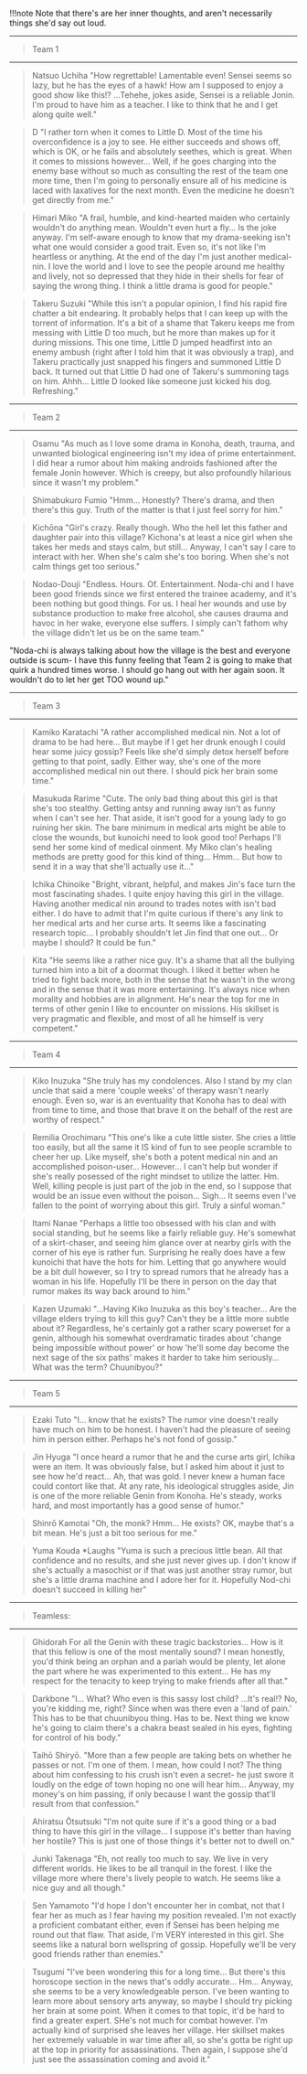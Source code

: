 !!!note Note that there's are her inner thoughts, and aren't necessarily things she'd say out loud.

***
>Team 1
***
>Natsuo Uchiha
"How regrettable! Lamentable even! Sensei seems so lazy, but he has the eyes of a hawk! How am I supposed to enjoy a good show like this!? ...Tehehe, jokes aside, Sensei is a reliable Jonin. I'm proud to have him as a teacher. I like to think that he and I get along quite well."

>D
"I rather torn when it comes to Little D. Most of the time his overconfidence is a joy to see. He either succeeds and shows off, which is OK, or he fails and absolutely seethes, which is great. When it comes to missions however... Well, if he goes charging into the enemy base without so much as consulting the rest of the team one more time, then I'm going to personally ensure all of his medicine is laced with laxatives for the next month. Even the medicine he doesn't get directly from me."

>Himari Miko
"A frail, humble, and kind-hearted maiden who certainly wouldn't do anything mean. Wouldn't even hurt a fly... Is the joke anyway. I'm self-aware enough to know that my drama-seeking isn't what one would consider a good trait. Even so, it's not like I'm heartless or anything. At the end of the day I'm just another medical-nin. I love the world and I love to see the people around me healthy and lively, not so depressed that they hide in their shells for fear of saying the wrong thing. I think a little drama is good for people."

>Takeru Suzuki
"While this isn't a popular opinion, I find his rapid fire chatter a bit endearing. It probably helps that I can keep up with the torrent of information. It's a bit of a shame that Takeru keeps me from messing with Little D too much, but he more than makes up for it during missions. This one time, Little D jumped headfirst into an enemy ambush (right after I told him that it was obviously a trap), and Takeru practically just snapped his fingers and summoned Little D back. It turned out that Little D had one of Takeru's summoning tags on him. Ahhh... Little D looked like someone just kicked his dog. Refreshing."

***
>Team 2
***
>Osamu
"As much as I love some drama in Konoha, death, trauma, and unwanted biological engineering isn't my idea of prime entertainment. I did hear a rumor about him making androids fashioned after the female Jonin however. Which is creepy, but also profoundly hilarious since it wasn't my problem."

>Shimabukuro Fumio
"Hmm... Honestly? There's drama, and then there's this guy. Truth of the matter is that I just feel sorry for him."

>Kichōna
"Girl's crazy. Really though. Who the hell let this father and daughter pair into this village? Kichona's at least a nice girl when she takes her meds and stays calm, but still... Anyway, I can't say I care to interact with her. When she's calm she's too boring. When she's not calm things get too serious."

>Nodao-Douji
"Endless. Hours. Of. Entertainment. Noda-chi and I have been good friends since we first entered the trainee academy, and it's been nothing but good things. For us. I heal her wounds and use by substance production to make free alcohol, she causes drauma and havoc in her wake, everyone else suffers. I simply can't fathom why the village didn't let us be on the same team."

"Noda-chi is always talking about how the village is the best and everyone outside is scum- I have this funny feeling that Team 2 is going to make that quirk a hundred times worse. I should go hang out with her again soon. It wouldn't do to let her get TOO wound up."

***
>Team 3
***
>Kamiko Karatachi
"A rather accomplished medical nin. Not a lot of drama to be had here... But maybe if I get her drunk enough I could hear some juicy gossip? Feels like she'd simply detox herself before getting to that point, sadly. Either way, she's one of the more accomplished medical nin out there. I should pick her brain some time."

>Masukuda Rarime
"Cute. The only bad thing about this girl is that she's too stealthy. Getting antsy and running away isn't as funny when I can't see her. That aside, it isn't good for a young lady to go ruining her skin. The bare minimum in medical arts might be able to close the wounds, but kunoichi need to look good too! Perhaps I'll send her some kind of medical oinment. My Miko clan's healing methods are pretty good for this kind of thing... Hmm... But how to send it in a way that she'll actually use it..."

>Ichika Chinoike
"Bright, vibrant, helpful, and makes Jin's face turn the most fascinating shades. I quite enjoy having this girl in the village. Having another medical nin around to trades notes with isn't bad either. I do have to admit that I'm quite curious if there's any link to her medical arts and her curse arts. It seems like a fascinating research topic... I probably shouldn't let Jin find that one out... Or maybe I should? It could be fun."

>Kita
"He seems like a rather nice guy. It's a shame that all the bullying turned him into a bit of a doormat though. I liked it better when he tried to fight back more, both in the sense that he wasn't in the wrong and in the sense that it was more entertaining. It's always nice when morality and hobbies are in alignment. He's near the top for me in terms of other genin I like to encounter on missions. His skillset is very pragmatic and flexible, and most of all he himself is very competent."

***
>Team 4
***
>Kiko Inuzuka
"She truly has my condolences. Also I stand by my clan uncle that said a mere 'couple weeks' of therapy wasn't nearly enough. Even so, war is an eventuality that Konoha has to deal with from time to time, and those that brave it on the behalf of the rest are worthy of respect."

>Remilia Orochimaru
"This one's like a cute little sister. She cries a little too easily, but all the same it IS kind of fun to see people scramble to cheer her up. Like myself, she's both a potent medical nin and an accomplished poison-user... However... I can't help but wonder if she's really posessed of the right mindset to utilize the latter. Hm. Well, killing people is just part of the job in the end, so I suppose that would be an issue even without the poison... Sigh... It seems even I've fallen to the point of worrying about this girl. Truly a sinful woman."

>Itami Nanae
"Perhaps a little too obsessed with his clan and with social standing, but he seems like a fairly reliable guy. He's somewhat of a skirt-chaser, and seeing him glance over at nearby girls with the corner of his eye is rather fun. Surprising he really does have a few kunoichi that have the hots for him. Letting that go anywhere would be a bit dull however, so I try to spread rumors that he already has a woman in his life. Hopefully I'll be there in person on the day that rumor makes its way back around to him."

>Kazen Uzumaki
"...Having Kiko Inuzuka as this boy's teacher... Are the village elders trying to kill this guy? Can't they be a little more subtle about it? Regardless, he's certainly got a rather scary powerset for a genin, although his somewhat overdramatic tirades about 'change being impossible without power' or how 'he'll some day become the next sage of the six paths' makes it harder to take him seriously... What was the term? Chuunibyou?"

***
>Team 5
***
>Ezaki Tuto
"I... know that he exists? The rumor vine doesn't really have much on him to be honest. I haven't had the pleasure of seeing him in person either. Perhaps he's not fond of gossip."

>Jin Hyuga
"I once heard a rumor that he and the curse arts girl, Ichika were an item. It was obviously false, but I asked him about it just to see how he'd react... Ah, that was gold. I never knew a human face could contort like that. At any rate, his ideological struggles aside, Jin is one of the more reliable Genin from Konoha. He's steady, works hard, and most importantly has a good sense of humor."

>Shinrō Kamotai
"Oh, the monk? Hmm... He exists? OK, maybe that's a bit mean. He's just a bit too serious for me."

>Yuma Kouda
*Laughs "Yuma is such a precious little bean. All that confidence and no results, and she just never gives up. I don't know if she's actually a masochist or if that was just another stray rumor, but she's a little drama machine and I adore her for it. Hopefully Nod-chi doesn't succeed in killing her"

***
>Teamless:
***
>Ghidorah
For all the Genin with these tragic backstories... How is it that this fellow is one of the most mentally sound? I mean honestly, you'd think being an orphan and a pariah would be plenty, let alone the part where he was experimented to this extent... He has my respect for the tenacity to keep trying to make friends after all that."

>Darkbone
"I... What? Who even is this sassy lost child? ...It's real!? No, you're kidding me, right? Since when was there even a 'land of pain.' This has to be that chuunibyou thing. Has to be. Next thing we know he's going to claim there's a chakra beast sealed in his eyes, fighting for control of his body."

>Taihō Shiryō.
"More than a few people are taking bets on whether he passes or not. I'm one of them. I mean, how could I not? The thing about him confessing to his crush isn't even a secret- he just swore it loudly on the edge of town hoping no one will hear him... Anyway, my money's on him passing, if only because I want the gossip that'll result from that confession."

>Ahiratsu Ōtsutsuki
"I'm not quite sure if it's a good thing or a bad thing to have this girl in the village... I suppose it's better than having her hostile? This is just one of those things it's better not to dwell on."

>Junki Takenaga
"Eh, not really too much to say. We live in very different worlds. He likes to be all tranquil in the forest. I like the village more where there's lively people to watch. He seems like a nice guy and all though."

>Sen Yamamoto
"I'd hope I don't encounter her in combat, not that I fear her as much as I fear having my position revealed. I'm not exactly a proficient combatant either, even if Sensei has been helping me round out that flaw. That aside, I'm VERY interested in this girl. She seems like a natural born wellspring of gossip. Hopefully we'll be very good friends rather than enemies."

>Tsugumi
"I've been wondering this for a long time... But there's this horoscope section in the news that's oddly accurate... Hm... Anyway, she seems to be a very knowledgeable person. I've been wanting to learn more about sensory arts anyway, so maybe I should try picking her brain at some point. When it comes to that topic, it'd be hard to find a greater expert. SHe's not much for combat however. I'm actually kind of surprised she leaves her village. Her skillset makes her extremely valuable in war time after all, so she's gotta be right up at the top in priority for assassinations. Then again, I suppose she'd just see the assassination coming and avoid it."